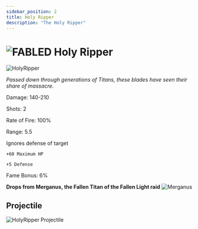 ```yaml
---
sidebar_position: 2
title: Holy Ripper
description: "The Holy Ripper"
---
```


# ![FABLED](https://cdn.discordapp.com/attachments/828314781793779742/1108582622457757706/FABLEDBAG.png) Holy Ripper

![HolyRipper](https://vwiki.valorserver.com/api/item/picture/holy%20ripper)

<i>Passed down through generations of Titans, these blades have seen their share of massacre.</i>

Damage: 140-210

Shots: 2

Rate of Fire: 100% 

Range: 5.5

Ignores defense of target

    +60 Maximum HP
    
    +5 Defense

Fame Bonus: 6%

**Drops from Merganus, the Fallen Titan of the Fallen Light raid** ![Merganus](https://github.com/Valor-Inc/Wiki/assets/116240675/11295cbd-dcf2-4e4d-abc0-3876cfa9b4b4)

## Projectile

![HolyRipper Projectile](https://cdn.discordapp.com/attachments/953134990428868629/969068914107645982/holyripper.gif)
